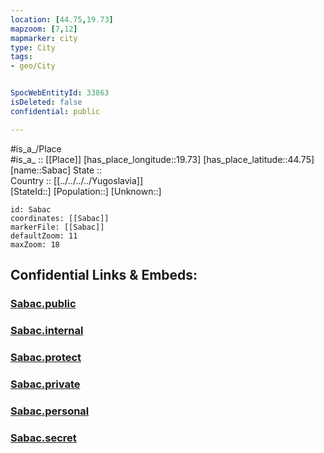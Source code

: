 ```yaml
---
location: [44.75,19.73] 
mapzoom: [7,12] 
mapmarker: city 
type: City
tags:
- geo/City


SpocWebEntityId: 33863
isDeleted: false
confidential: public

---
```

#is_a_/Place  
#is_a_ :: [[Place]] 
[has_place_longitude::19.73] 
[has_place_latitude::44.75] 
[name::Sabac] 
State ::  
Country :: [[../../../../Yugoslavia]]  
[StateId::] 
[Population::] 
[Unknown::] 


```leaflet
id: Sabac
coordinates: [[Sabac]] 
markerFile: [[Sabac]] 
defaultZoom: 11 
maxZoom: 18
```


## Confidential Links & Embeds: 

### [Sabac.public](/_public/\Earth\Continent\Europe\Europe~South\Serbia\districts~Serbia\Macvanski\CitySabac.public.md) 

### [Sabac.internal](/_internal/\Earth\Continent\Europe\Europe~South\Serbia\districts~Serbia\Macvanski\CitySabac.internal.md) 

### [Sabac.protect](/_protect/\Earth\Continent\Europe\Europe~South\Serbia\districts~Serbia\Macvanski\CitySabac.protect.md) 

### [Sabac.private](/_private/\Earth\Continent\Europe\Europe~South\Serbia\districts~Serbia\Macvanski\CitySabac.private.md) 

### [Sabac.personal](/_personal/\Earth\Continent\Europe\Europe~South\Serbia\districts~Serbia\Macvanski\CitySabac.personal.md) 

### [Sabac.secret](/_secret/\Earth\Continent\Europe\Europe~South\Serbia\districts~Serbia\Macvanski\CitySabac.secret.md)

